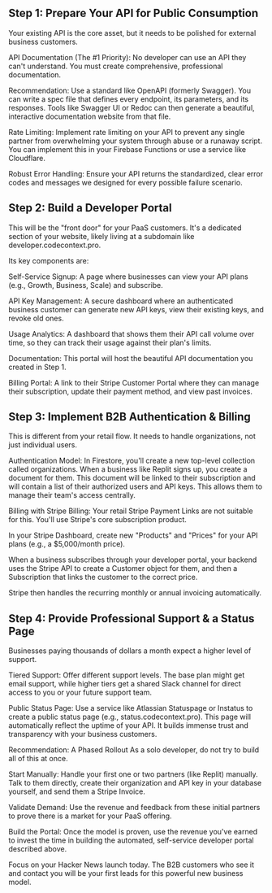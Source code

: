 ## Step 1: Prepare Your API for Public Consumption
Your existing API is the core asset, but it needs to be polished for external business customers.

API Documentation (The #1 Priority): No developer can use an API they can't understand. You must create comprehensive, professional documentation.

Recommendation: Use a standard like OpenAPI (formerly Swagger). You can write a spec file that defines every endpoint, its parameters, and its responses. Tools like Swagger UI or Redoc can then generate a beautiful, interactive documentation website from that file.



Rate Limiting: Implement rate limiting on your API to prevent any single partner from overwhelming your system through abuse or a runaway script. You can implement this in your Firebase Functions or use a service like Cloudflare.


Robust Error Handling: Ensure your API returns the standardized, clear error codes and messages we designed for every possible failure scenario.

## Step 2: Build a Developer Portal
This will be the "front door" for your PaaS customers. It's a dedicated section of your website, likely living at a subdomain like developer.codecontext.pro.

Its key components are:

Self-Service Signup: A page where businesses can view your API plans (e.g., Growth, Business, Scale) and subscribe.

API Key Management: A secure dashboard where an authenticated business customer can generate new API keys, view their existing keys, and revoke old ones.

Usage Analytics: A dashboard that shows them their API call volume over time, so they can track their usage against their plan's limits.

Documentation: This portal will host the beautiful API documentation you created in Step 1.

Billing Portal: A link to their Stripe Customer Portal where they can manage their subscription, update their payment method, and view past invoices.

## Step 3: Implement B2B Authentication & Billing
This is different from your retail flow. It needs to handle organizations, not just individual users.

Authentication Model: In Firestore, you'll create a new top-level collection called organizations. When a business like Replit signs up, you create a document for them. This document will be linked to their subscription and will contain a list of their authorized users and API keys. This allows them to manage their team's access centrally.

Billing with Stripe Billing: Your retail Stripe Payment Links are not suitable for this. You'll use Stripe's core subscription product.

In your Stripe Dashboard, create new "Products" and "Prices" for your API plans (e.g., a $5,000/month price).

When a business subscribes through your developer portal, your backend uses the Stripe API to create a Customer object for them, and then a Subscription that links the customer to the correct price.

Stripe then handles the recurring monthly or annual invoicing automatically.

## Step 4: Provide Professional Support & a Status Page
Businesses paying thousands of dollars a month expect a higher level of support.

Tiered Support: Offer different support levels. The base plan might get email support, while higher tiers get a shared Slack channel for direct access to you or your future support team.

Public Status Page: Use a service like Atlassian Statuspage or Instatus to create a public status page (e.g., status.codecontext.pro). This page will automatically reflect the uptime of your API. It builds immense trust and transparency with your business customers.

Recommendation: A Phased Rollout
As a solo developer, do not try to build all of this at once.

Start Manually: Handle your first one or two partners (like Replit) manually. Talk to them directly, create their organization and API key in your database yourself, and send them a Stripe Invoice.

Validate Demand: Use the revenue and feedback from these initial partners to prove there is a market for your PaaS offering.

Build the Portal: Once the model is proven, use the revenue you've earned to invest the time in building the automated, self-service developer portal described above.

Focus on your Hacker News launch today. The B2B customers who see it and contact you will be your first leads for this powerful new business model.
